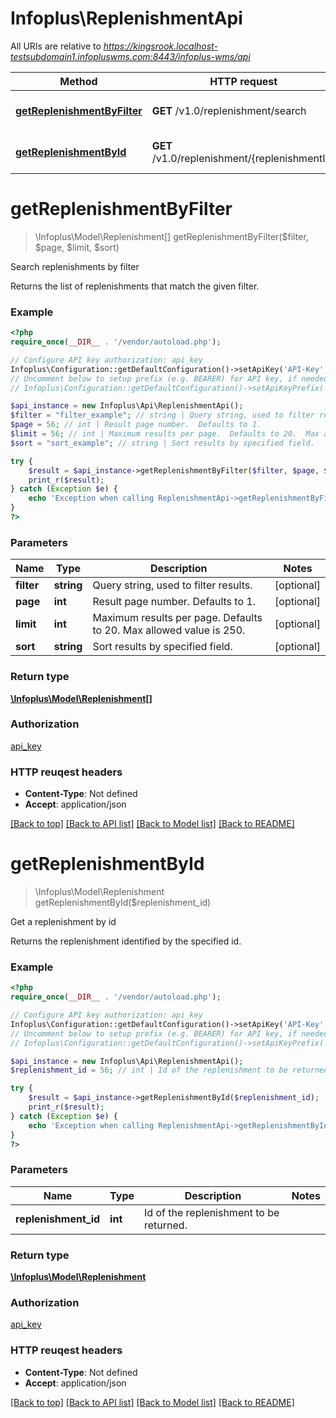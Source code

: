 # Infoplus\ReplenishmentApi

All URIs are relative to *https://kingsrook.localhost-testsubdomain1.infopluswms.com:8443/infoplus-wms/api*

Method | HTTP request | Description
------------- | ------------- | -------------
[**getReplenishmentByFilter**](ReplenishmentApi.md#getReplenishmentByFilter) | **GET** /v1.0/replenishment/search | Search replenishments by filter
[**getReplenishmentById**](ReplenishmentApi.md#getReplenishmentById) | **GET** /v1.0/replenishment/{replenishmentId} | Get a replenishment by id


# **getReplenishmentByFilter**
> \Infoplus\Model\Replenishment[] getReplenishmentByFilter($filter, $page, $limit, $sort)

Search replenishments by filter

Returns the list of replenishments that match the given filter.

### Example 
```php
<?php
require_once(__DIR__ . '/vendor/autoload.php');

// Configure API key authorization: api_key
Infoplus\Configuration::getDefaultConfiguration()->setApiKey('API-Key', 'YOUR_API_KEY');
// Uncomment below to setup prefix (e.g. BEARER) for API key, if needed
// Infoplus\Configuration::getDefaultConfiguration()->setApiKeyPrefix('API-Key', 'BEARER');

$api_instance = new Infoplus\Api\ReplenishmentApi();
$filter = "filter_example"; // string | Query string, used to filter results.
$page = 56; // int | Result page number.  Defaults to 1.
$limit = 56; // int | Maximum results per page.  Defaults to 20.  Max allowed value is 250.
$sort = "sort_example"; // string | Sort results by specified field.

try { 
    $result = $api_instance->getReplenishmentByFilter($filter, $page, $limit, $sort);
    print_r($result);
} catch (Exception $e) {
    echo 'Exception when calling ReplenishmentApi->getReplenishmentByFilter: ', $e->getMessage(), "\n";
}
?>
```

### Parameters

Name | Type | Description  | Notes
------------- | ------------- | ------------- | -------------
 **filter** | **string**| Query string, used to filter results. | [optional] 
 **page** | **int**| Result page number.  Defaults to 1. | [optional] 
 **limit** | **int**| Maximum results per page.  Defaults to 20.  Max allowed value is 250. | [optional] 
 **sort** | **string**| Sort results by specified field. | [optional] 

### Return type

[**\Infoplus\Model\Replenishment[]**](Replenishment.md)

### Authorization

[api_key](../README.md#api_key)

### HTTP reuqest headers

 - **Content-Type**: Not defined
 - **Accept**: application/json

[[Back to top]](#) [[Back to API list]](../README.md#documentation-for-api-endpoints) [[Back to Model list]](../README.md#documentation-for-models) [[Back to README]](../README.md)

# **getReplenishmentById**
> \Infoplus\Model\Replenishment getReplenishmentById($replenishment_id)

Get a replenishment by id

Returns the replenishment identified by the specified id.

### Example 
```php
<?php
require_once(__DIR__ . '/vendor/autoload.php');

// Configure API key authorization: api_key
Infoplus\Configuration::getDefaultConfiguration()->setApiKey('API-Key', 'YOUR_API_KEY');
// Uncomment below to setup prefix (e.g. BEARER) for API key, if needed
// Infoplus\Configuration::getDefaultConfiguration()->setApiKeyPrefix('API-Key', 'BEARER');

$api_instance = new Infoplus\Api\ReplenishmentApi();
$replenishment_id = 56; // int | Id of the replenishment to be returned.

try { 
    $result = $api_instance->getReplenishmentById($replenishment_id);
    print_r($result);
} catch (Exception $e) {
    echo 'Exception when calling ReplenishmentApi->getReplenishmentById: ', $e->getMessage(), "\n";
}
?>
```

### Parameters

Name | Type | Description  | Notes
------------- | ------------- | ------------- | -------------
 **replenishment_id** | **int**| Id of the replenishment to be returned. | 

### Return type

[**\Infoplus\Model\Replenishment**](Replenishment.md)

### Authorization

[api_key](../README.md#api_key)

### HTTP reuqest headers

 - **Content-Type**: Not defined
 - **Accept**: application/json

[[Back to top]](#) [[Back to API list]](../README.md#documentation-for-api-endpoints) [[Back to Model list]](../README.md#documentation-for-models) [[Back to README]](../README.md)

